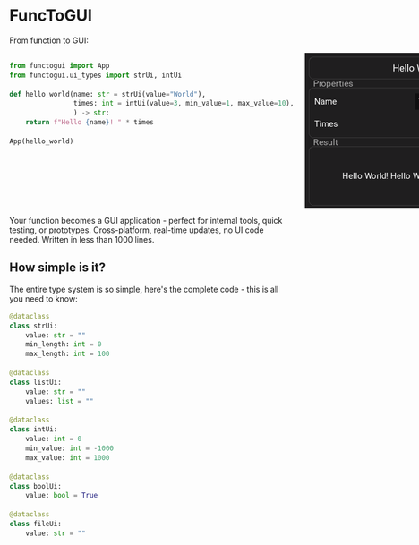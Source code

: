 # FuncToGUI

From function to GUI:

<div style="display: flex; gap: 20px;">
<div>

```python
from functogui import App
from functogui.ui_types import strUi, intUi

def hello_world(name: str = strUi(value="World"),
                times: int = intUi(value=3, min_value=1, max_value=10),
                ) -> str:
    return f"Hello {name}! " * times

App(hello_world)
```
</div>
<img src="screen.png" alt="GUI Result" width="393" height="277">
</div>

Your function becomes a GUI application - perfect for internal tools, quick testing, or prototypes. Cross-platform, real-time updates, no UI code needed. Written in less than 1000 lines.


##  How simple is it?
The entire type system is so simple, here's the complete code - this is all you need to know:

```python
@dataclass
class strUi:
    value: str = ""
    min_length: int = 0
    max_length: int = 100

@dataclass
class listUi:
    value: str = ""
    values: list = ""

@dataclass
class intUi:
    value: int = 0
    min_value: int = -1000
    max_value: int = 1000

@dataclass
class boolUi:
    value: bool = True

@dataclass
class fileUi:
    value: str = ""
```
